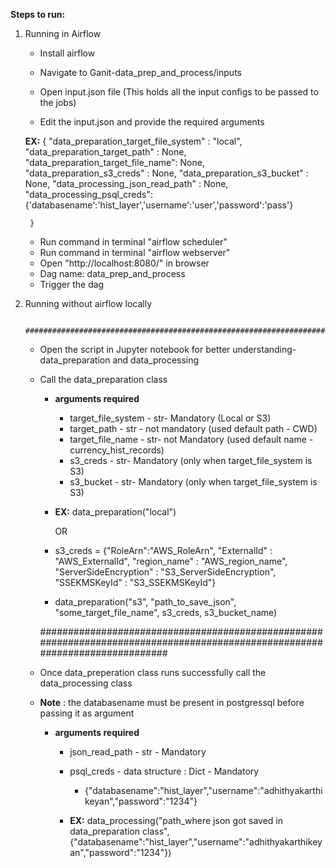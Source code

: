 **Steps to run:**

1. Running in Airflow

	- Install airflow 

	- Navigate to Ganit-data_prep_and_process/inputs
	- Open input.json file (This holds all the input configs to be passed to the jobs)
	- Edit the input.json and provide the required arguments

	**EX:**
		{
		"data_preparation_target_file_system" : "local",
		"data_preparation_target_path" : None,
		"data_preparation_target_file_name": None,
		"data_preparation_s3_creds" : None,
		"data_preparation_s3_bucket" : None,
		"data_processing_json_read_path" : None,
		"data_processing_psql_creds": {'databasename':'hist_layer','username':'user','password':'pass'}

		}


	- Run command in terminal "airflow scheduler"
	- Run command in terminal "airflow webserver"
	- Open "http://localhost:8080/" in browser
	- Dag name: data_prep_and_process
	- Trigger the dag


2. Running without airflow locally

		#############################################################################################################################

	- Open the script in Jupyter notebook for better understanding- data_preparation and data_processing
	- Call the data_preparation class 
		- **arguments required**
			- target_file_system - str-  Mandatory (Local or S3)
			- target_path - str -  not mandatory (used default path - CWD)
			- target_file_name - str- not Mandatory (used default name - currency_hist_records)
			- s3_creds -  str- Mandatory (only when target_file_system is S3)
			- s3_bucket - str- Mandatory (only when target_file_system is S3)

		- **EX:** data_preparation("local") 
		
			OR

		- s3_creds = {"RoleArn":"AWS_RoleArn",
					"ExternalId" : "AWS_ExternalId",
					"region_name" : "AWS_region_name",
					"ServerSideEncryption" : "S3_ServerSideEncryption",
					"SSEKMSKeyId" : "S3_SSEKMSKeyId"}


		 - data_preparation("s3", "path_to_save_json", "some_target_file_name", s3_creds, s3_bucket_name)

		#############################################################################################################################

	- Once data_preperation class runs successfully call the data_processing class
	- **Note** : the databasename must be present in postgressql before passing it as argument

		- **arguments required**
			- json_read_path - str - Mandatory 
			- psql_creds - data structure : Dict - Mandatory 
				- {"databasename":"hist_layer","username":"adhithyakarthikeyan","password":"1234"}


			- **EX:** data_processing("path_where json got saved in data_preparation class", {"databasename":"hist_layer","username":"adhithyakarthikeyan","password":"1234"})


